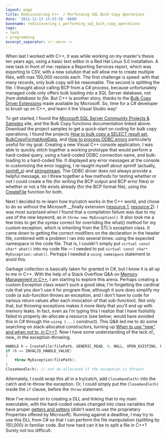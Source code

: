```yaml
---
layout: page
title: Rediscovering C++  / Performing SQL Bulk Copy Operations
date: '2011-11-13 13:53:58 -0600'
basename: rediscovering_c_performing_sql_bulk_copy_operations
tags:
- tech
- programming
excerpt_separator: <!--more-->
---
```


When last I worked with C++, it was while working on my master's thesis ten
years ago, using a basic text editor in a Red Hat Linux 5.0 installation. A new
task in front of me: replace a Reporting Services report, which was exporting to
CSV, with a new solution that will allow me to create multiple files, with max
150,000 records each. The first challenge is speed: with that many records, only
bulk copy will be reasonable. The second is splitting the file. I thought about
calling BCP from a C# process, because unfortunately managed code only offers
bulk loading _into_ a SQL Server database, not _from database to file_. But C++
is another story, thanks to the [Bulk Copy Driver
Extensions](http://msdn.microsoft.com/en-us/library/ms130922.aspx) made available by Microsoft. So, time for a C# developer to brush
up on C++, and learn it the Visual Studio way!

<!--more-->

To get started, I found the <a href="http://sqlserversamples.codeplex.com/">
Microsoft SQL Server Community Projects &amp; Samples</a> site, and the Bulk
Copy functions documentation linked above. Download the project samples to get a
quick-start on coding for bulk copy operations; I found the projects [
How to bulk copy a SELECT result set](http://www.bahaullah.org/bahji/worthy-trusthttp://msftdpprodsamples.codeplex.com/wikipage?title=SS2005!README%20How%20to%20bulk%20copy%20a%20SELECT%20result%20set%20%28ODBC%29&amp;referringTitle=Home), [
BulkCopyFormatAndData](http://msftdpprodsamples.codeplex.com/wikipage?title=SS2005!README%20BulkCopyFormatAndData&amp;referringTitle=Home), and [
How to process ODBC errors](http://msftdpprodsamples.codeplex.com/wikipage?title=SS2005!README%20How%20to%20process%20ODBC%20errors%20%28ODBC%29&amp;referringTitle=Home) particularly useful for my goal. Creating a new
Visual C++ console application, I was able to quickly stitch together a working
prototype that would perform a hard-coded query, using a hard-coded ODBC
connection name, and bulk-loading to a hard-coded file. It displayed any error
messages at the console. In customizing the error logging, I re-taught myself
about sprintf (actually, [sprintf_s](http://msdn.microsoft.com/en-us/library/ce3zzk1k%2528v=vs.80%2529.aspx))
and [stringstream](http://www.cplusplus.com/reference/iostream/stringstream/).
The ODBC driver does not always provide a helpful message, so I threw together a
few methods for testing whether or not I could create a file (for writing the
BCP output and BCP error files) or whether or not a file exists already (for the
BCP format file), using the [
CreateFile](http://msdn.microsoft.com/en-us/library/windows/desktop/aa363858%2528v=vs.85%2529.aspx) function for both.

Next I decided to re-learn how try/catch works in the C++ world, and chose to do
so without the Microsoft __finally extension ([resource 1](http://www.cplusplus.com/doc/tutorial/exceptions/), [
resource 2](http://msdn.microsoft.com/en-us/library/6dekhbbc%2528v=VS.90%2529.aspx)). I was most surprised when I found that a compilation failure
was due to my use of the _new_ keyword, as in `throw new MyException()`. It also
took me a few tries to get the syntax correct for overriding the what() method
for my custom exception, which is inheriting from the STL's exception class. It
came down to getting the correct modifiers on the declaration in the header
file, combined with a problem I ran into several times: using the expected
namespace in the code file. That is, I couldn't simply put `virtual const char*
what()` into my code file &mdash; I needed to put `virtual const char* MyException::what()`. Perhaps I needed a
`using namespace` statement to avoid this.

Garbage collection is basically taken for granted in C#, but I know it is all up
to me in C++. With the help of a Stack Overflow Q&amp;A on [Memory
Management in C++](https://stackoverflow.com/questions/76796/memory-management-in-c), I am starting to explore this arena. Perhaps creating a
custom Exception class wasn't such a good idea; I'm forgetting the cardinal rule
that you don't use it for program flow, although it sure does simplify my code
(a sub-function throws an exception, and I don't have to code for various return
values after each invocation of that sub-function). Not only that, but throwing
exceptions makes it more likely that you'll end up with memory leaks. In fact,
even as I'm typing this I realize that I have foolishly failed to properly
de-allocate a resource (see below; would have avoided this in C# through the
`using (...)` construct). This Q&amp;A led me to do some searching on
stack-allocated constructors, turning up [
When to use "new" and when not to, in C++?](https://stackoverflow.com/questions/679571/when-to-use-new-and-when-not-to-in-c). Now I have some understanding of
the lack of_ new_ in the exception-throwing.

```cpp
HANDLE h = CreateFile(filePath, GENERIC_READ, 0, NULL, OPEN_EXISTING, FILE_ATTRIBUTE_NORMAL, NULL);
if (h == INVALID_HANDLE_VALUE)
{
	throw MyException(filePath);
}
CloseHandle(h); // not de-allocated if the exception is thrown!
```

Alternately, I could wrap this all in a try/catch, add `CloseHandle(h)` into the
catch and re-throw the exception. Or, I could simply put the `CloseHandle(h)`
inside the `if` clause, before the `throw` statement.

Now I've moved on to creating a DLL and linking that to my main executable, with
the hard-coded values changed into class variables that have proper [
getters and setters](https://stackoverflow.com/questions/760777/c-getters-setters-coding-style) (didn't want to use the proprietary Properties offered
by Microsoft). Running against a deadline, I may try to use this DLL from C# so
that I can perform the file manipulation (splitting by 150,000) in familiar
code. But how hard can it be to split a file in C++? Surely not too difficult.
